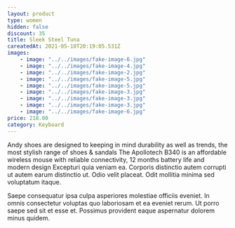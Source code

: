 ```yaml
---
layout: product
type: women
hidden: false
discount: 35
title: Sleek Steel Tuna
careatedAt: 2021-05-10T20:19:05.531Z
images:
    - image: "../../images/fake-image-6.jpg"
    - image: "../../images/fake-image-4.jpg"
    - image: "../../images/fake-image-2.jpg"
    - image: "../../images/fake-image-5.jpg"
    - image: "../../images/fake-image-5.jpg"
    - image: "../../images/fake-image-3.jpg"
    - image: "../../images/fake-image-3.jpg"
    - image: "../../images/fake-image-3.jpg"
    - image: "../../images/fake-image-6.jpg"
price: 218.00
category: Keyboard
---
```

Andy shoes are designed to keeping in mind durability as well as trends, the most stylish range of shoes & sandals
The Apollotech B340 is an affordable wireless mouse with reliable connectivity, 12 months battery life and modern design
Excepturi quia veniam ea. Corporis distinctio autem corrupti ut autem earum distinctio ut. Odio velit placeat. Odit mollitia minima sed voluptatum itaque.
 Saepe consequatur ipsa culpa asperiores molestiae officiis eveniet. In omnis consectetur voluptas quo laboriosam et ea eveniet rerum. Ut porro saepe sed sit et esse et. Possimus provident eaque aspernatur dolorem minus quidem.
